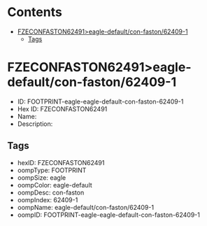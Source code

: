 



Contents
========

* [FZECONFASTON62491>eagle-default/con-faston/62409-1](#fzeconfaston62491eagle-defaultcon-faston62409-1)
	* [Tags](#tags)

# FZECONFASTON62491>eagle-default/con-faston/62409-1

- ID: FOOTPRINT-eagle-eagle-default-con-faston-62409-1
- Hex ID: FZECONFASTON62491
- Name: 
- Description: 

## Tags

- hexID: FZECONFASTON62491
- oompType: FOOTPRINT
- oompSize: eagle
- oompColor: eagle-default
- oompDesc: con-faston
- oompIndex: 62409-1
- oompName: eagle-default/con-faston/62409-1
- oompID: FOOTPRINT-eagle-eagle-default-con-faston-62409-1
